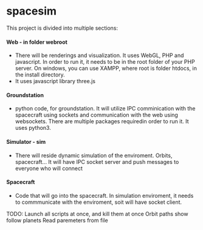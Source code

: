 # spacesim

This project is divided into multiple sections:
#### Web - in folder webroot
- There will be renderings and visualization. It uses WebGL, PHP and javascript. In order to run it, it needs to be in the root folder of your PHP server. On windows, you can use XAMPP, where root is folder htdocs, in the install directory.
- It uses javascript library three.js
#### Groundstation
- python code, for groundstation. It will utilize IPC comminication with the spacecraft using sockets and communication with the web using websockets. There are multiple packages requiredin order to run it. It uses python3. 
#### Simulator - sim
- There will reside dynamic simulation of the enviroment. Orbits, spacecraft... It will have IPC socket server and push messages to everyone who will connect
#### Spacecraft
- Code that will go into the spacecraft. In simulation enviroment, it needs to commmunicate with the enviroment, soit will have socket client.

TODO:
Launch all scripts at once, and kill them at once
Orbit paths show
follow planets
Read paremeters from file